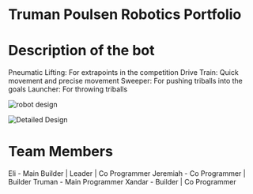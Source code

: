 # Truman Poulsen Robotics Portfolio

# Description of the bot
Pneumatic Lifting: For extrapoints in the competition
Drive Train: Quick movement and precise movement
Sweeper: For pushing triballs into the goals
Launcher: For throwing triballs

![robot design](https://github.com/TrumanPoulsen1/Roboticportfolio4B/assets/142936603/6590be24-9873-41e7-bb85-c323e81dc9ef)

![Detailed Design](https://github.com/TrumanPoulsen1/Roboticportfolio4B/assets/142936603/0ba416c4-8526-4b7e-b711-532facd71560)


# Team Members
Eli - Main Builder | Leader | Co Programmer
Jeremiah - Co Programmer | Builder
Truman - Main Programmer
Xandar - Builder | Co Programmer
